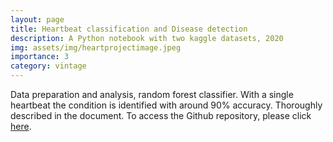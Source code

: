 ```yaml
---
layout: page
title: Heartbeat classification and Disease detection
description: A Python notebook with two kaggle datasets, 2020
img: assets/img/heartprojectimage.jpeg
importance: 3
category: vintage
---
```

Data preparation and analysis, random forest classifier. With a single heartbeat the condition is identified with around 90% accuracy. Thoroughly described in the document. 
To access the Github repository, please click [here](https://github.com/simonegiancola09/heart_datasets_ML). 
